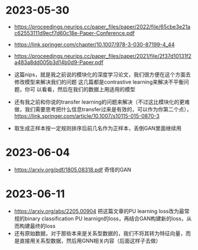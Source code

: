 # 2023-05-30
- https://proceedings.neurips.cc/paper_files/paper/2022/file/65cbe3e21ac62553111d9ecf7d60c18e-Paper-Conference.pdf
- https://link.springer.com/chapter/10.1007/978-3-030-87199-4_44
- https://proceedings.neurips.cc/paper_files/paper/2021/file/2f37d10131f2a483a8dd005b3d14b0d9-Paper.pdf

- 这篇nips，就是我之前说的模块化的深度学习论文，我们很方便在这个方面去修改模型来解决我们的问题
这几篇都是contrastive learning来解决不平衡问题，你可
以看看，然后在我们的数据上用适用的模型

- 还有我之前和你说的transfer learning的问题来解决（不过这比模块化的更难做，我们需要思考把什么信息transfer过来是有效的，可以作为你第二个点），https://link.springer.com/article/10.1007/s10115-015-0870-3
- 取生成正样本按一定规则排序后前几名作为正样本，丢倒GAN里面继续用
# 2023-06-04
- https://arxiv.org/pdf/1805.08318.pdf
奇怪的GAN

# 2023-06-11
- https://arxiv.org/abs/2205.00904
把这篇文章的PU learning loss改为最常规的binary classification PU learnign的loss，再结合GAN构建新的loss，从而构建最终的loss
- 还有原始数据，对于那些本来是关系型数据的，我们不将其转为特征向量，而是直接用关系型数据，然后用GNN相关内容（后面这样子去做）
